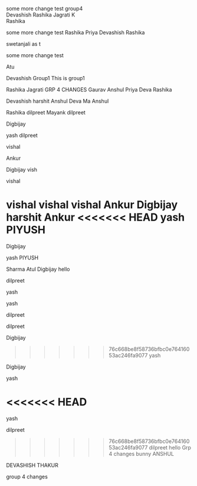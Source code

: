 some more change
test
group4   
Devashish
Rashika
Jagrati K  
Rashika


some more change
test
Rashika
Priya
Devashish
Rashika

swetanjali
as t

some more change
test

Atu

Devashish
 Group1
This is group1

Rashika
Jagrati
GRP 4 CHANGES
Gaurav
Anshul
Priya
Deva
Rashika






Devashish 
harshit
Anshul
Deva
Ma
Anshul

Rashika
dilpreet
Mayank
dilpreet

Digbijay

yash
dilpreet

vishal

Ankur

Digbijay
vish


vishal 


vishal vishal vishal 
Ankur
Digbijay
harshit
Ankur
<<<<<<< HEAD
yash
PIYUSH
=======

Digbijay

yash
PIYUSH

Sharma
Atul
Digbijay
hello

dilpreet



yash

yash


dilpreet

dilpreet

Digbijay

>>>>>>> 76c668be8f58736bfbc0e76416053ac246fa9077
yash


Digbijay


yash

<<<<<<< HEAD
=======
yash

dilpreet

>>>>>>> 76c668be8f58736bfbc0e76416053ac246fa9077
dilpreet
hello
Grp 4 changes
bunny
ANSHUL

DEVASHISH THAKUR

group 4 changes

